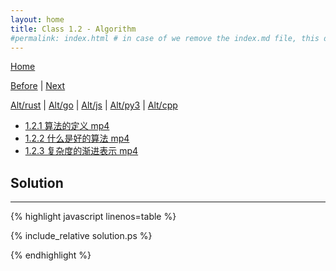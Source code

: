 ```yaml
---
layout: home
title: Class 1.2 - Algorithm
#permalink: index.html # in case of we remove the index.md file, this doc will be the index page
---
```


<div class="row">
<div class="columnStmt" markdown="1">

[Home](./README.md)

[Before](./class-1.1.md) | [Next](./class-1.3.md)

[Alt/rust](./Alt_rust/README.md) | [Alt/go](./Alt_c/README.md) | [Alt/js](./Alt_js/README.html) | [Alt/py3](./Alt_py3/README.md) | [Alt/cpp](./Alt_cpp/README.md) 

-   [1.2.1 算法的定义 mp4](https://data-structure.s3.us-west-1.amazonaws.com/1_%E7%AC%AC%E4%B8%80%E8%AE%B2+%E5%9F%BA%E6%9C%AC%E6%A6%82%E5%BF%B5%5B%E9%99%88%E8%B6%8A%5D/1.2.1+%E7%AE%97%E6%B3%95%E7%9A%84%E5%AE%9A%E4%B9%89%EF%BC%8804%EF%BC%9A47%EF%BC%89_Hd.mp4)
-   [1.2.2 什么是好的算法 mp4](https://data-structure.s3.us-west-1.amazonaws.com/1_%E7%AC%AC%E4%B8%80%E8%AE%B2+%E5%9F%BA%E6%9C%AC%E6%A6%82%E5%BF%B5%5B%E9%99%88%E8%B6%8A%5D/1.2.2+%E4%BB%80%E4%B9%88%E6%98%AF%E5%A5%BD%E7%9A%84%E7%AE%97%E6%B3%95%EF%BC%8809%EF%BC%9A00%EF%BC%89_Hd.mp4)
-   [1.2.3 复杂度的渐进表示 mp4](https://data-structure.s3.us-west-1.amazonaws.com/1_%E7%AC%AC%E4%B8%80%E8%AE%B2+%E5%9F%BA%E6%9C%AC%E6%A6%82%E5%BF%B5%5B%E9%99%88%E8%B6%8A%5D/1.2.3+%E5%A4%8D%E6%9D%82%E5%BA%A6%E7%9A%84%E6%B8%90%E8%BF%9B%E8%A1%A8%E7%A4%BA%EF%BC%8808%EF%BC%9A54%EF%BC%89_Hd.mp4)


</div>
<div class="columnSol" markdown="1">

## Solution
------

{% highlight javascript linenos=table %}

{% include_relative solution.ps %}

{% endhighlight %}

</div>
</div>
